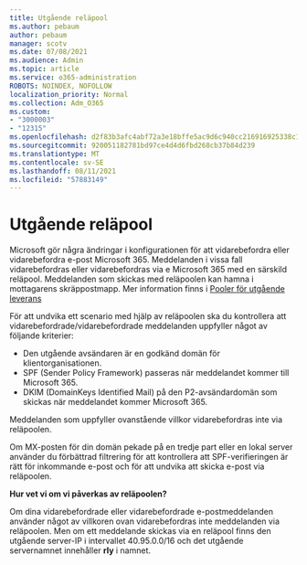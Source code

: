```yaml
---
title: Utgående reläpool
ms.author: pebaum
author: pebaum
manager: scotv
ms.date: 07/08/2021
ms.audience: Admin
ms.topic: article
ms.service: o365-administration
ROBOTS: NOINDEX, NOFOLLOW
localization_priority: Normal
ms.collection: Adm_O365
ms.custom:
- "3000003"
- "12315"
ms.openlocfilehash: d2f83b3afc4abf72a3e18bffe5ac9d6c940cc216916925338c18f0fb8a39948a
ms.sourcegitcommit: 920051182781bd97ce4d4d6fbd268cb37b84d239
ms.translationtype: MT
ms.contentlocale: sv-SE
ms.lasthandoff: 08/11/2021
ms.locfileid: "57883149"
---
```

# <a name="outbound-relay-pool"></a>Utgående reläpool

Microsoft gör några ändringar i konfigurationen för att vidarebefordra eller vidarebefordra e-post Microsoft 365. Meddelanden i vissa fall vidarebefordras eller vidarebefordras via e Microsoft 365 med en särskild reläpool. Meddelanden som skickas med reläpoolen kan hamna i mottagarens skräppostmapp. Mer information finns i [Pooler för utgående leverans](https://docs.microsoft.com/microsoft-365/security/office-365-security/high-risk-delivery-pool-for-outbound-messages#relay-pool)

För att undvika ett scenario med hjälp av reläpoolen ska du kontrollera att vidarebefordrade/vidarebefordrade meddelanden uppfyller något av följande kriterier:

- Den utgående avsändaren är en godkänd domän för klientorganisationen.
- SPF (Sender Policy Framework) passeras när meddelandet kommer till Microsoft 365.
- DKIM (DomainKeys Identified Mail) på den P2-avsändardomän som skickas när meddelandet kommer Microsoft 365.
 
Meddelanden som uppfyller ovanstående villkor vidarebefordras inte via reläpoolen.

Om MX-posten för din domän pekade på en tredje part eller en lokal server använder du förbättrad filtrering för att kontrollera att SPF-verifieringen är rätt för inkommande e-post och för att undvika att skicka e-post via reläpoolen.

**Hur vet vi om vi påverkas av reläpoolen?**

Om dina vidarebefordrade eller vidarebefordrade e-postmeddelanden använder något av villkoren ovan vidarebefordras inte meddelanden via reläpoolen. Men om ett meddelande skickas via en reläpool finns den utgående server-IP i intervallet 40.95.0.0/16 och det utgående servernamnet innehåller **rly** i namnet.

